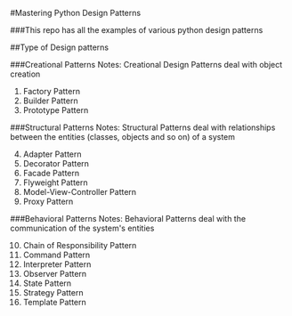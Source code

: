 #Mastering Python Design Patterns

###This repo has all the examples of various python design patterns

##Type of Design patterns

###Creational Patterns
Notes: Creational Design Patterns deal with object creation

1. Factory Pattern
2. Builder Pattern
3. Prototype Pattern


###Structural Patterns
Notes: Structural Patterns deal with relationships between the entities (classes, objects and so on) of a system

4. Adapter Pattern
5. Decorator Pattern
6. Facade Pattern
7. Flyweight Pattern
8. Model-View-Controller Pattern
9. Proxy Pattern

###Behavioral Patterns
Notes: Behavioral Patterns deal with the communication of the system's entities

10. Chain of Responsibility Pattern
11. Command Pattern
12. Interpreter Pattern
13. Observer Pattern
14. State Pattern
15. Strategy Pattern
16. Template Pattern